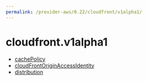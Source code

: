 ```yaml
---
permalink: /provider-aws/0.22/cloudfront/v1alpha1/
---
```


# cloudfront.v1alpha1



* [cachePolicy](cachePolicy.md)
* [cloudFrontOriginAccessIdentity](cloudFrontOriginAccessIdentity.md)
* [distribution](distribution.md)